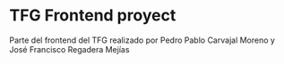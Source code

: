 # TFG Frontend proyect
Parte del frontend del TFG realizado por Pedro Pablo Carvajal Moreno y José Francisco Regadera Mejías
